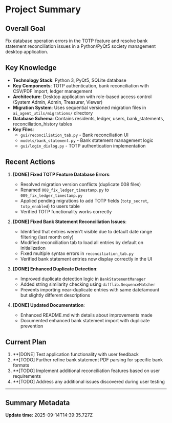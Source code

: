 # Project Summary

## Overall Goal
Fix database operation errors in the TOTP feature and resolve bank statement reconciliation issues in a Python/PyQt5 society management desktop application.

## Key Knowledge
- **Technology Stack**: Python 3, PyQt5, SQLite database
- **Key Components**: TOTP authentication, bank reconciliation with CSV/PDF import, ledger management
- **Architecture**: Desktop application with role-based access control (System Admin, Admin, Treasurer, Viewer)
- **Migration System**: Uses sequential versioned migration files in `ai_agent_utils/migrations/` directory
- **Database Schema**: Contains residents, ledger, users, bank_statements, reconciliation_history tables
- **Key Files**: 
  - `gui/reconciliation_tab.py` - Bank reconciliation UI
  - `models/bank_statement.py` - Bank statement management logic
  - `gui/login_dialog.py` - TOTP authentication implementation

## Recent Actions
1. **[DONE] Fixed TOTP Feature Database Errors**:
   - Resolved migration version conflicts (duplicate 008 files)
   - Renamed `008_fix_ledger_timestamp.py` to `009_fix_ledger_timestamp.py`
   - Applied pending migrations to add TOTP fields (`totp_secret`, `totp_enabled`) to users table
   - Verified TOTP functionality works correctly

2. **[DONE] Fixed Bank Statement Reconciliation Issues**:
   - Identified that entries weren't visible due to default date range filtering (last month only)
   - Modified reconciliation tab to load all entries by default on initialization
   - Fixed multiple syntax errors in `reconciliation_tab.py`
   - Verified bank statement entries now display correctly in the UI

3. **[DONE] Enhanced Duplicate Detection**:
   - Improved duplicate detection logic in `BankStatementManager`
   - Added string similarity checking using `difflib.SequenceMatcher`
   - Prevents importing near-duplicate entries with same date/amount but slightly different descriptions

4. **[DONE] Updated Documentation**:
   - Enhanced README.md with details about improvements made
   - Documented enhanced bank statement import with duplicate prevention

## Current Plan
1. **[DONE] Test application functionality with user feedback
2. **[TODO] Further refine bank statement PDF parsing for specific bank formats
3. **[TODO] Implement additional reconciliation features based on user requirements
4. **[TODO] Address any additional issues discovered during user testing

---

## Summary Metadata
**Update time**: 2025-09-14T14:39:35.727Z 
